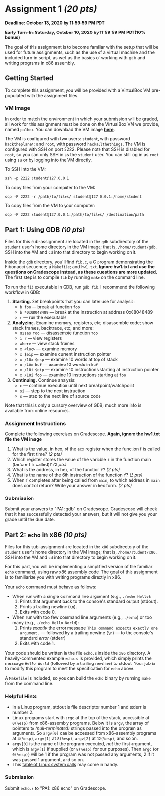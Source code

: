 # Assignment 1 *(20 pts)*

**Deadline: October 13, 2020 by 11:59:59 PM PDT**

**Early Turn-In: Saturday, October 10, 2020 by 11:59:59 PM PDT(10% bonus)**

The goal of this assignment is to become familiar with the setup that will be used for future
assignments, such as the use of a virtual machine and the included turn-in script, as well as the
basics of working with gdb and writing programs in x86 assembly.

## Getting Started

To complete this assignment, you will be provided with a VirtualBox VM pre-populated with the
assignment files.

### VM Image

In order to match the environment in which your submission will be graded, all work for this
assignment must be done on the VirtualBox VM we provide, named `pa1box`. You can download the VM
image [**here**](https://drive.google.com/uc?id=1thaE-D_uMTqgGl6xdcTrE19lgAgkb2H-&export=download).

The VM is configured with two users: `student`, with password `hacktheplanet`; and `root`, with
password `hackallthethings`. The VM is configured with SSH on port 2222. Please note that SSH is
disabled for `root`, so you can only SSH in as the `student` user. You can still log in as `root`
using `su` or by logging into the VM directly.

To SSH into the VM:

```
ssh -p 2222 student@127.0.0.1
```

To copy files from your computer to the VM:

```
scp -P 2222 -r /path/to/files/ student@127.0.0.1:/home/student
```

To copy files from the VM to your computer:

```
scp -P 2222 student@127.0.0.1:/path/to/files/ /destination/path
```

## Part 1: Using GDB *(10 pts)*

Files for this sub-assignment are located in the `gdb` subdirectory of the `student` user's home
directory in the VM image; that is, `/home/student/gdb`. SSH into the VM and `cd` into that
directory to begin working on it.

Inside the `gdb` directory, you'll find `fib.c`, a C program demonstrating the Fibonacci sequence;
a `Makefile`; and `hw1.txt`. **Ignore hw1.txt and use the questions on Gradescope instead, as these questions are more updated.** The
first step is to compile `fib` by running `make` on the command line.

To run the `fib` executable in GDB, run `gdb fib`.
I recommend the following workflow in GDB:

1. **Starting.** Set breakpoints that you can later use for analysis:
    - `b foo` &mdash; break at function `foo`
    - `b *0x08048489` &mdash; break at the instruction at address 0x08048489
    - `r` &mdash; run the executable
2. **Analyzing.** Examine memory, registers, etc; disassemble code; show stack frames, backtrace,
   etc; and more:
    - `disas foo` &mdash; disassemble function `foo`
    - `i r` &mdash; view registers
    - `where` &mdash; view stack frames
    - `x <loc>` &mdash; examine memory
    - `x $eip` &mdash; examine current instruction pointer
    - `x /10x $esp` &mdash; examine 10 words at top of stack
    - `x /10x buf` &mdash; examine 10 words in `buf`
    - `x /10i $eip` &mdash; examine 10 instructions starting at instruction pointer
    - `x /10i foo` &mdash; examine 10 instructions starting at `foo`
3. **Continuing.** Continue analysis:
    - `c` &mdash; continue execution until next breakpoint/watchpoint
    - `si` &mdash; step to the next instruction
    - `s` &mdash; step to the next line of source code

Note that this is only a cursory overview of GDB; much more info is available from online
resources.

### Assignment Instructions

Complete the following exercises on Gradescope. 
**Again, ignore the hw1.txt file the VM image**

1. What is the value, in hex, of the `ecx` register when the function f is called for the first time? *(2 pts)*
2. Which register stores the value of the variable `i` in the function main (before f is called)? *(2 pts)*
3. What is the address, in hex, of the function `f`? *(2 pts)*
4. What is the name of the 6th instruction of the function `f`? *(2 pts)*
5. When `f` completes after being called from `main`, to which address in `main` does control
   return? Write your answer in hex form. *(2 pts)*

### Submission

Submit your answers to "PA1: gdb" on Gradescope. 
Gradescope will check that it has successfully detected your answers, but it will not give you your grade
until the due date.

## Part 2: `echo` in x86 *(10 pts)*

Files for this sub-assignment are located in the `x86` subdirectory of the `student` user's home
directory in the VM image; that is, `/home/student/x86`. SSH into the VM and `cd` into that
directory to begin working on it.

For this part, you will be implementing a simplified version of the familiar `echo` command, using
raw x86 assembly code. The goal of this assignment is to familiarize you with writing programs
directly in x86.

Your `echo` command must behave as follows:

- When run with a single command line argument (e.g., `./echo Hello`):
    1. Prints that argument back to the console's standard output (stdout).
    2. Prints a trailing newline (`\n`).
    3. Exits with code 0.
- When run with too few command line arguments (e.g., `./echo`) or too many (e.g., `./echo Hello
  World`):
    1. Prints *exactly* the error message `This command expects exactly one argument.` &mdash;
       followed by a trailing newline (`\n`) &mdash; to the console's standard *error* (stderr).
    2. Exits with code 1.

Your code should be written in the file `echo.s` inside the `x86` directory. A heavily-commented
example `echo.s` is provided, which simply prints the message `Hello World` (followed by a trailing
newline) to stdout. Your job is to modify this program to meet the specification for `echo` above.

A `Makefile` is included, so you can build the `echo` binary by running `make` from the command line.

### Helpful Hints

- In a Linux program, stdout is file descriptor number 1 and stderr is number 2.
- Linux programs start with `argc` at the top of the stack, accessible at `0(%esp)` from
  x86-assembly programs. Below it is `argv`, the array of pointers to *(null-terminated)* strings
  passed into the program as arguments. So `argv[0]` can be accessed from x86-assembly programs at
  `4(%esp)`, `argv[1]` at `8(%esp)`, `argv[2]` at `12(%esp)`, and so on.
- `argv[0]` is the name of the program executed, *not* the first argument, which is `argv[1]` if
  supplied (or `8(%esp)` for our purposes). Then `argc` (or `0(%esp)`) will be 1 if the program was
  not passed any arguments, 2 if it was passed 1 argument, and so on.
- This [table of Linux system calls](https://chromium.googlesource.com/chromiumos/docs/+/master/constants/syscalls.md#x86-32_bit) may come in handy.

### Submission


Submit `echo.s` to "PA1: x86 echo" on Gradescope.


